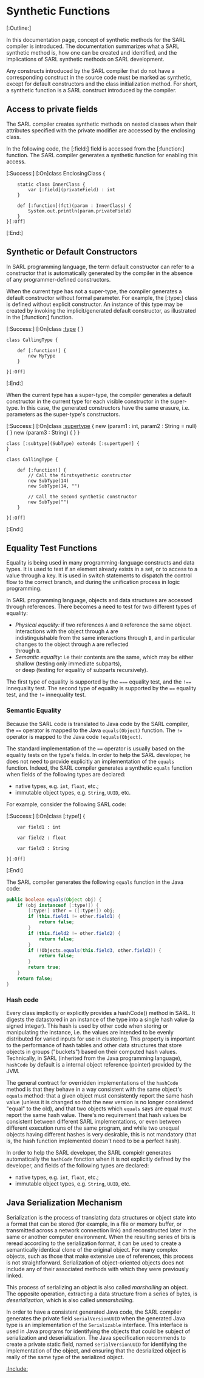 # Synthetic Functions

[:Outline:]

In this documentation page, concept of synthetic methods for the SARL compiler is introduced.
The documentation summarizes what a SARL synthetic method is, how one can be created and identified, and
the implications of SARL synthetic methods on SARL development.

Any constructs introduced by the SARL compiler that do not have a corresponding construct in the source code must be marked
as synthetic, except for default constructors and the class initialization method.
For short, a synthetic function is a SARL construct introduced by the compiler.

## Access to private fields

The SARL compiler creates synthetic methods on nested classes when their attributes specified with the private
modifier are accessed by the enclosing class.

In the following code, the [:field:] field is accessed from the [:function:] function. The SARL compiler generates a synthetic
function for enabling this access.

[:Success:]
	[:On]class EnclosingClass {
	
		static class InnerClass {
			var [:field](privateField) : int
		}
	
		def [:function](fct)(param : InnerClass) {
			System.out.println(param.privateField)
		}
	}[:Off]
[:End:]


## Synthetic or Default Constructors

In SARL programming language, the term default constructor can refer to a constructor that is automatically generated by
the compiler in the absence of any programmer-defined constructors.

When the current type has not a super-type, the compiler generates a default constructor without formal parameter.
For example, the [:type:] class is defined without explicit constructor. An instance of this type may be created by
invoking the implicit/generated default constructor, as illustrated in the [:function:] function.

[:Success:]
	[:On]class [:type](MyType) {
	}
	
	class CallingType {
	
		def [:function!] {
			new MyType
		}
	
	}[:Off]
[:End:]


When the current type has a super-type, the compiler generates a default constructor in the current type for each visible
constructor in the super-type. In this case, the generated constructors have the same erasure, i.e. parameters as the super-type's
constructors.

[:Success:]
	[:On]class [:supertype](MySuperType) {
		new (param1 : int, param2 : String = null) {
		}
		new (param3 : String) {
		}
	}
	
	class [:subtype](SubType) extends [:supertype!] {
	}
	
	class CallingType {
	
		def [:function!] {
			// Call the firstsynthetic constructor
			new SubType(14)
			new SubType(14, "")
	
			// Call the second synthetic constructor
			new SubType("")
		}
	
	}[:Off]
[:End:]


## Equality Test Functions

Equality is being used in many programming-language constructs and data types. It is used to test if an element already
exists in a set, or to access to a value through a key. It is used in switch statements to dispatch the control flow to
the correct branch, and during the unification process in logic programming.

In SARL programming language, objects and data structures are accessed through references. There becomes a need to test
for two different types of equality:

* _Physical equality:_ if two references `A` and `B` reference the same object. Interactions with the object through `A` are\
  indistinguishable from the same interactions through `B`, and in particular changes to the object through `A` are reflected\
  through `B`.
* _Semantic equality:_ i.e their contents are the same, which may be either shallow (testing only immediate subparts), \
    or deep (testing for equality of subparts recursively).

The first type of equality is supported by the `===` equality test, and the `!==` innequality test.
The second type of equality is supported by the `==` equality test, and the `!=` innequality test.


### Semantic Equality

Because the SARL code is translated to Java code by the SARL compiler, the `==` operator is mapped to the Java `equals(Object)`
function. The `!=` operator is mapped to the Java code `!equals(Object)`.

The standard implementation of the `==` operator is usually based on the equality tests on the type's fields.
In order to help the SARL developer, he does not need to provide explicitly an implementation of the `equals` function.
Indeed, the SARL compiler generates a synthetic `equals` function when fields of the following types are declared:

* native types, e.g. `int`, `float`, etc.;
* immutable object types, e.g. `String`, `UUID`, etc.


For example, consider the following SARL code:

[:Success:]
	[:On]class [:type!] {
	
		var field1 : int
		
		var field2 : float
		
		var field3 : String
	
	}[:Off]
[:End:]

The SARL compiler generates the following `equals` function in the Java code:

```java
public boolean equals(Object obj) {
	if (obj instanceof [:type!]) {
		[:type!] other = ([:type!]) obj;
		if (this.field1 != other.field1) {
			return false;
		}
		if (this.field2 != other.field2) {
			return false;
		}
		if (!Objects.equals(this.field3, other.field3)) {
			return false;
		}
		return true;
	}
	return false;
}
```

### Hash code

Every class implicitly or explicitly provides a hashCode() method in SARL. It digests the datastored in an instance of the
type into a single hash value (a signed integer). This hash is used by other code when storing or manipulating the
instance, i.e. the values are intended to be evenly distributed for varied inputs for use in clustering.
This property is important to the performance of hash tables and other data structures that store objects in groups ("buckets")
based on their computed hash values. Technically, in SARL (inherited from the Java programming language), `hashCode` by
default is a internal object reference (pointer) provided by the JVM.

The general contract for overridden implementations of the `hashCode` method is that they behave in a way consistent
with the same object's `equals` method: that a given object must consistently report the same hash value (unless it is
changed so that the new version is no longer considered "equal" to the old), and that two objects which `equals` says
are equal must report the same hash value. There's no requirement that hash values be consistent between different SARL
implementations, or even between different execution runs of the same program, and while two unequal objects having
different hashes is very desirable, this is not mandatory (that is, the hash function implemented doesn't need to be a
perfect hash).

In order to help the SARL developer, the SARL compielr generates automatically the `hashCode` fonction when it is not explicitly
defined by the developer, and fields of the following types are declared:

* native types, e.g. `int`, `float`, etc.;
* immutable object types, e.g. `String`, `UUID`, etc.


## Java Serialization Mechanism

Serialization is the process of translating data structures or object state into a format that can be stored (for example,
in a file or memory buffer, or transmitted across a network connection link) and reconstructed later in the same or another
computer environment.
When the resulting series of bits is reread according to the serialization format, it can be used to create a
semantically identical clone of the original object. For many complex objects, such as those that make extensive use
of references, this process is not straightforward. Serialization of object-oriented objects does not include any
of their associated methods with which they were previously linked.

This process of serializing an object is also called _marshalling_ an object. The opposite operation, extracting a data
structure from a series of bytes, is _deserialization_, which is also called _unmarshalling_.

In order to have a consistent generated Java code, the SARL compiler generates the private field `serialVersionUUID` when
the generated Java type is an implementation of the `Serializable` interface.
This interface is used in Java programs for identifying the objects that could be subject of serialization and deserialization.
The Java specification recommends to create a private static field, named `serialVersionUUID` for identifying the implementation
of the object, and ensuring that the desrialized object is really of the same type of the serialized object.


[:Include:](../../legal.inc)
